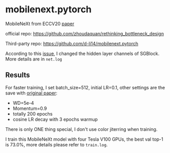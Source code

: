 # mobilenext.pytorch

MobileNeXt from ECCV20 [paper](https://arxiv.org/abs/2007.02269)

official repo: https://github.com/zhoudaquan/rethinking_bottleneck_design

Third-party repo: https://github.com/d-li14/mobilenext.pytorch

According to this [issue](https://github.com/zhoudaquan/rethinking_bottleneck_design/issues/2#issuecomment-662302401), I changed the hidden layer channels of SGBlock. More details are in `net.log`



## Results

For faster training, I set batch_size=512, initial LR=0.1, other settings are the save with [original paper](https://arxiv.org/abs/2007.02269):

+ WD=5e-4
+ Momentum=0.9
+ totally 200 epochs
+ cosine LR decay with 3 epochs warmup

There is only ONE thing special, I don't use color jiterring when training.

I train this MobileNeXt model with four Tesla V100 GPUs, the best val top-1 is 73.0%, more details please refer to `train.log`.

